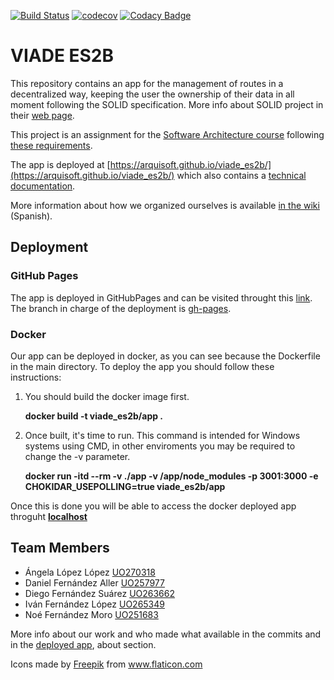 [![Build Status](https://travis-ci.org/Arquisoft/viade_es2b.svg?branch=master)](https://travis-ci.org/Arquisoft/viade_es2b)
[![codecov](https://codecov.io/gh/Arquisoft/viade_es2b/branch/master/graph/badge.svg)](https://codecov.io/gh/Arquisoft/viade_es2b)
[![Codacy Badge](https://api.codacy.com/project/badge/Grade/a51341bb04f849ed8fec4356591860e7)](https://www.codacy.com/gh/Arquisoft/viade_es2b?utm_source=github.com&amp;utm_medium=referral&amp;utm_content=Arquisoft/viade_es2b&amp;utm_campaign=Badge_Grade)

# VIADE ES2B

This repository contains an app for the management of routes in a decentralized way, keeping the user the ownership of their data in all moment following the SOLID specification. More info about SOLID project in their [web page](https://solidproject.org/).

This project is an assignment for the [Software Architecture course](https://arquisoft.github.io/) following [these requirements](https://labra.solid.community/public/SoftwareArchitecture/AssignmentDescription/).

The app is deployed at [https://arquisoft.github.io/viade_es2b/](https://arquisoft.github.io/viade_es2b/) which also contains a [technical documentation](https://arquisoft.github.io/viade_es2b/docs).

More information about how we organized ourselves is available [in the wiki](https://github.com/Arquisoft/viade_es2b/wiki) (Spanish).


## Deployment

### GitHub Pages
The app is deployed in GitHubPages and can be visited throught this [link](https://arquisoft.github.io/viade_es2b/).
The branch in charge of the deployment is [gh-pages](https://github.com/Arquisoft/viade_es2b/tree/gh-pages).

### Docker
Our app can be deployed in docker, as you can see because the Dockerfile in the main directory. To deploy the app you should follow these instructions:

1.  You should build the docker image first.

    **docker build -t viade_es2b/app .**

2.  Once built, it's time to run. This command is intended for Windows systems using CMD, in other enviroments you may be required to change the -v parameter.

    **docker run -itd --rm -v ./app -v /app/node_modules -p 3001:3000 -e CHOKIDAR_USEPOLLING=true viade_es2b/app**
 
Once this is done you will be able to access the docker deployed app throguht **[localhost](http://localhost:3001/)**

## Team Members
 
-   Ángela López López [UO270318](https://github.com/Ainiall)
-   Daniel Fernández Aller [UO257977](https://github.com/daniferna)
-   Diego Fernández Suárez [UO263662](https://github.com/UO263662)
-   Iván Fernández López [UO265349](https://github.com/uo265349)
-   Noé Fernández Moro [UO251683](https://github.com/UO251683)


More info about our work and who made what available in the commits and in the [deployed app](https://arquisoft.github.io/viade_es2b/), about section.

Icons made by <a href="https://www.flaticon.com/authors/freepik" title="Freepik">Freepik</a> from <a href="https://www.flaticon.com/" title="Flaticon"> www.flaticon.com</a>
